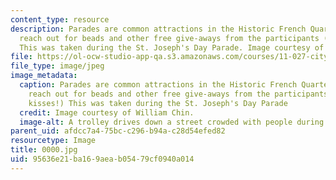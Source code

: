 ```yaml
---
content_type: resource
description: Parades are common attractions in the Historic French Quarter; tourists/crowds
  reach out for beads and other free give-aways from the participants (even free kisses!)
  This was taken during the St. Joseph's Day Parade. Image courtesy of William Chin.
file: https://ol-ocw-studio-app-qa.s3.amazonaws.com/courses/11-027-city-to-city-comparing-researching-and-writing-about-cities-new-orleans-spring-2011/95636e21ba169aeab05479cf0940a014_0000.jpg
file_type: image/jpeg
image_metadata:
  caption: Parades are common attractions in the Historic French Quarter; tourists/crowds
    reach out for beads and other free give-aways from the participants (even free
    kisses!) This was taken during the St. Joseph's Day Parade
  credit: Image courtesy of William Chin.
  image-alt: A trolley drives down a street crowded with people during a parade.
parent_uid: afdcc7a4-75bc-c296-b94a-c28d54efed82
resourcetype: Image
title: 0000.jpg
uid: 95636e21-ba16-9aea-b054-79cf0940a014
---
```

